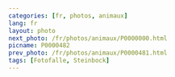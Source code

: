 ```yaml
---
categories: [fr, photos, animaux]
lang: fr
layout: photo
next_photo: /fr/photos/animaux/P0000000.html
picname: P0000482
prev_photo: /fr/photos/animaux/P0000481.html
tags: [Fotofalle, Steinbock]
---
```

